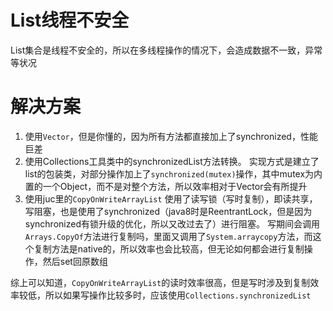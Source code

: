 # List线程不安全

List集合是线程不安全的，所以在多线程操作的情况下，会造成数据不一致，异常等状况

# 解决方案
1. 使用`Vector`，但是你懂的，因为所有方法都直接加上了synchronized，性能巨差
2. 使用Collections工具类中的synchronizedList方法转换。
   实现方式是建立了list的包装类，对部分操作加上了`synchronized(mutex)`操作，其中mutex为内置的一个Object，而不是对整个方法，所以效率相对于Vector会有所提升
3. 使用juc里的`CopyOnWriteArrayList`
   使用了读写锁（写时复制），即读共享，写阻塞，也是使用了synchronized（java8时是ReentrantLock，但是因为synchronized有锁升级的优化，所以又改过去了）进行阻塞。
   写期间会调用`Arrays.CopyOf`方法进行复制吗，里面又调用了`System.arraycopy`方法，而这个复制方法是native的，所以效率也会比较高，但无论如何都会进行复制操作，然后set回原数组

综上可以知道，`CopyOnWriteArrayList`的读时效率很高，但是写时涉及到复制效率较低，所以如果写操作比较多时，应该使用`Collections.synchronizedList`